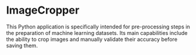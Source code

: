 # ImageCropper
This Python application is specifically intended for pre-processing steps in the preparation of machine learning datasets. Its main capabilities include the ability to crop images and manually validate their accuracy before saving them.
